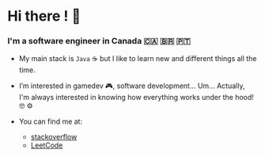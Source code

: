 # Hi there ! 👋

### I'm a software engineer in Canada :canada: :brazil: :portugal: 

+ My main stack is `Java` :coffee: but I like to learn new and different things all the time.

+ I’m interested in gamedev :video_game:, software development... Um...
  Actually, I'm always interested in knowing how everything works under the hood! :nerd_face: :gear:

+ You can find me at:
  + [stackoverflow](https://stackoverflow.com/users/11181150/eden)
  + [LeetCode](https://leetcode.com/elcastelar/)
